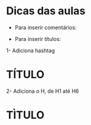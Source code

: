 # Dicas das aulas

- Para inserir comentários: <!-- Seu comentário -->

- Para inserir títulos:

1- Adiciona hashtag 

# TÍTULO

2- Adiciona o H, de H1 até H6

<h1> TÌTULO <h/!>

